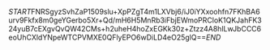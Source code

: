 $START$FNRSgyzSvhZaP1509slu+XpPZgT4m1LXVbj6/iJ0iYXxoohfn7FKhBA6urv9Fkfx8m0geYGerbo5Xr+Qd/mH6H5MnRb3iFbjEWmoPRCloK1QKJahFK324yuB7cEXgvQvQW42CMs+h2uheH4hoZxEGKk30z+Ztzz4A8hlLwJbCCC6eoUhCXldYNpeWTCPVMXE0QFlyEPO6wDiLD4eO25glQ==$END$